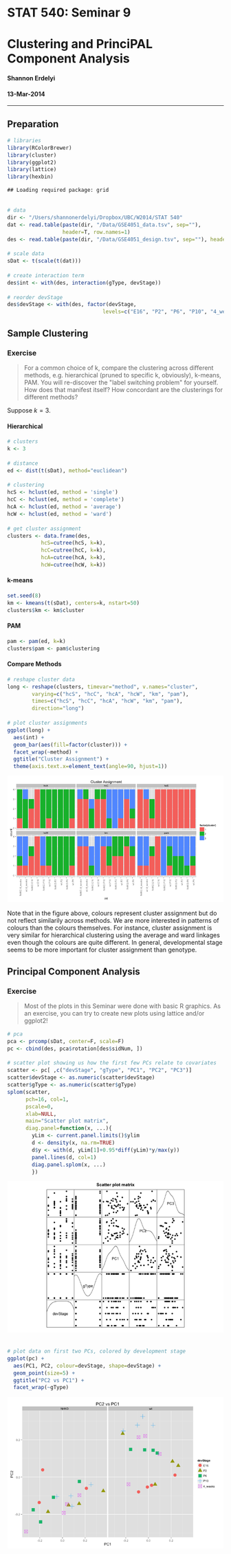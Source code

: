 # STAT 540: Seminar 9
# Clustering and PrinciPAL Component Analysis

#### Shannon Erdelyi
#### 13-Mar-2014

--------------------------------------------




## Preparation


```r
# libraries
library(RColorBrewer)
library(cluster)
library(ggplot2)
library(lattice)
library(hexbin)
```

```
## Loading required package: grid
```

```r

# data
dir <- "/Users/shannonerdelyi/Dropbox/UBC/W2014/STAT 540"
dat <- read.table(paste(dir, "/Data/GSE4051_data.tsv", sep=""),
                  header=T, row.names=1)
des <- read.table(paste(dir, "/Data/GSE4051_design.tsv", sep=""), header=T)

# scale data
sDat <- t(scale(t(dat)))

# create interaction term
des$int <- with(des, interaction(gType, devStage))

# reorder devStage
des$devStage <- with(des, factor(devStage, 
                               levels=c("E16", "P2", "P6", "P10", "4_weeks")))
```


## Sample Clustering

### Exercise

> For a common choice of k, compare the clustering across different methods, e.g. hierarchical (pruned to specific k, obviously), k-means, PAM. You will re-discover the "label switching problem" for yourself. How does that manifest itself? How concordant are the clusterings for different methods?

Suppose $k=3$.

#### Hierarchical


```r
# clusters
k <- 3

# distance
ed <- dist(t(sDat), method="euclidean")

# clustering
hcS <- hclust(ed, method = 'single')
hcC <- hclust(ed, method = 'complete')
hcA <- hclust(ed, method = 'average')
hcW <- hclust(ed, method = 'ward')

# get cluster assignment
clusters <- data.frame(des,
           hcS=cutree(hcS, k=k),
           hcC=cutree(hcC, k=k),
           hcA=cutree(hcA, k=k),
           hcW=cutree(hcW, k=k))
```


#### k-means


```r
set.seed(8)
km <- kmeans(t(sDat), centers=k, nstart=50)
clusters$km <- km$cluster
```


#### PAM


```r
pam <- pam(ed, k=k)
clusters$pam <- pam$clustering
```


#### Compare Methods

```r
# reshape cluster data
long <- reshape(clusters, timevar="method", v.names="cluster", 
        varying=c("hcS", "hcC", "hcA", "hcW", "km", "pam"),
        times=c("hcS", "hcC", "hcA", "hcW", "km", "pam"),
        direction="long")

# plot cluster assignments
ggplot(long) +
  aes(int) +
  geom_bar(aes(fill=factor(cluster))) +
  facet_wrap(~method) +
  ggtitle("Cluster Assignment") +
  theme(axis.text.x=element_text(angle=90, hjust=1))
```

![plot of chunk unnamed-chunk-6](figure/unnamed-chunk-6.png) 


Note that in the figure above, colours represent cluster assignment but do not reflect similarily across methods. We are more interested in patterns of colours than the colours themselves. For instance, cluster assignment is very similar for hierarchical clustering using the average and ward linkages even though the colours are quite different. In general, developmental stage seems to be more important for cluster assignment than genotype. 

## Principal Component Analysis

### Exercise

> Most of the plots in this Seminar were done with basic R graphics. As an exercise, you can try to create new plots using lattice and/or ggplot2!


```r
# pca
pca <- prcomp(sDat, center=F, scale=F) 
pc <- cbind(des, pca$rotation[des$sidNum, ]) 

# scatter plot showing us how the first few PCs relate to covariates
scatter <- pc[ ,c("devStage", "gType", "PC1", "PC2", "PC3")]
scatter$devStage <- as.numeric(scatter$devStage)
scatter$gType <- as.numeric(scatter$gType)
splom(scatter, 
      pch=16, col=1,
      pscale=0,
      xlab=NULL,
      main="Scatter plot matrix",
      diag.panel=function(x, ...){
        yLim <- current.panel.limits()$ylim
        d <- density(x, na.rm=TRUE)
        d$y <- with(d, yLim[1]+0.95*diff(yLim)*y/max(y))
        panel.lines(d, col=1)
        diag.panel.splom(x, ...)
        })
```

![plot of chunk unnamed-chunk-7](figure/unnamed-chunk-71.png) 

```r

# plot data on first two PCs, colored by development stage
ggplot(pc) +
  aes(PC1, PC2, colour=devStage, shape=devStage) +
  geom_point(size=5) +
  ggtitle("PC2 vs PC1") +
  facet_wrap(~gType)
```

![plot of chunk unnamed-chunk-7](figure/unnamed-chunk-72.png) 








